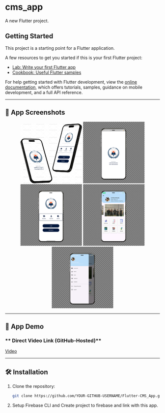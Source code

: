 # cms_app

A new Flutter project.

## Getting Started

This project is a starting point for a Flutter application.

A few resources to get you started if this is your first Flutter project:

- [Lab: Write your first Flutter app](https://docs.flutter.dev/get-started/codelab)
- [Cookbook: Useful Flutter samples](https://docs.flutter.dev/cookbook)

For help getting started with Flutter development, view the
[online documentation](https://docs.flutter.dev/), which offers tutorials,
samples, guidance on mobile development, and a full API reference.

---

## 📸 App Screenshots  

<p align = "center">
  <img src="assets/screenshots/CMS_APP.png" alt="App Screen" width="200"/>
  <img src="assets/screenshots/Splash_Screen.png" alt="Splash Screen" width="200"/>
  <img src="assets/screenshots/Login_Page.png" alt="Login Page" width="200"/>
  <img src="assets/screenshots/Home_Page.png" alt="Home Screen" width="200"/>
  <img src="assets/screenshots/Menu_Drawer.png" alt="Menu Drawer" width="200"/>
</p>
  

---

## 🎥 App Demo  

### ** Direct Video Link (GitHub-Hosted)**
[Video](https://github.com/owensuka/Flutter-CMS_App/raw/main/assets/video/iphone-ball-turn.mp4)

---

## 🛠️ Installation
1. Clone the repository:
   ```sh
   git clone https://github.com/YOUR-GITHUB-USERNAME/Flutter-CMS_App.git

2. Setup Firebase CLI and Create project to firebase and link with this app.

